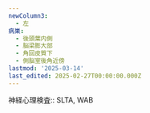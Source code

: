 ```yaml
---
newColumn3:
  - 左
病巣:
  - 後頭葉内側
  - 脳梁膨大部
  - 角回皮質下
  - 側脳室後角近傍
lastmod: '2025-03-14'
last_edited: 2025-02-27T00:00:00.000Z
---
```


神経心理検査:: SLTA, WAB

